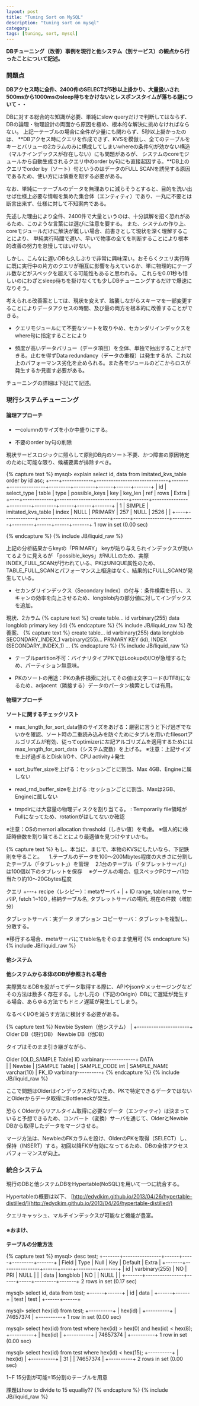 ```yaml
---
layout: post
title: "Tuning Sort on MySQL"
description: "tuning sort on mysql"
category: 
tags: [tuning, sort, mysql]
---
```


**DBチューニング（改善）事例を現行と他システム（別サービス）の観点から行ったことについて記述。**

### 問題点
**DBアクセス時に全件、2400件のSELECTが5秒以上掛かり、大量扱いされ500msから1000msのsleep待ちをかけないとレスポンスタイムが落ちる謎について・・**

DBに対する総合的な知識が必要、単純にslow queryだけで判断してはならず、DBの論理・物理設計の両面から原因を極め、根本的な解決に挑めなければならない。
上記一テーブルの場合に全件が少量にも関わらず、5秒以上掛かったのは、
**DBアクセス時にクエリを作成できず、KVSを模倣し、全てのテーブルをキーとバリューの2カラムのみに構成してしまいwhereの条件句が効かない構造（マルチインデックスが存在しない）にも問題があるが、
システムのcoreモジュールから自動生成されるクエリ中のorder by句にも直接起因する。**DB上のクエリでorder by（ソート）句というのはデータのFULL SCANを誘発する原因であるため、使い方には慎重を期する必要がある。

なお、単純に一テーブルのデータを無理ありに減らそうとすると、目的を洗い出せば仕様上必要な情報を集めた集合体（エンティティ）であり、一丸に不要とは断言出来ず、仕様に対して不知案内である。

先述した理由により全件、2400件で大量というのは、十分誤解を招く恐れがあるため、このような言葉には選びに注意を要する。
また、システムの作り上、coreモジュールだけに解決が難しい場合、前書きとして現状を深く理解することにより、
単純実行時間で遅い、早いで物事の全てを判断することにより根本的改善の努力を怠慢してはいけない。

しかし、こんなに遅いDBも久しぶりで非常に興味深い。おそらくクエリ実行時に既に実行中の片方のクエリが相互に影響を与えているか、単に物理的にテーブル数などがスペックを超えてる可能性もあると思われる。
これらを0.01秒も惜しいのにわざとsleep待ちを掛けなくても少しDBチューニングするだけで爆速になりそう。

考えられる改善案としては、現状を変えず、踏襲しながらスキーマを一部変更することによりデータアクセスの時間、及び量の両方を根本的に改善することができる。

* クエリモジュールにて不要なソートを取りやめ、セカンダリインデックスをwhere句に指定することにより

* 頻度が高いデータバリュー（データ項目）を全体、単独で抽出することができる。止むを得ずData redundancy（データの重複）は発生するが、これ以上のパフォーマンス劣化を止められる。また各モジュールのどこからロスが発生するか見直す必要がある。

チューニングの詳細は下記にて記述。

### 現行システムチューニング
#### **論理アプローチ**
* 一columnのサイズを小か中盛りにする。

* 不要のorder by句の削除

現状サービスロジックに照らして原則DB内のソート不要、かつ障害の原因特定のために可能な限り、候補要素が排除すべき。

{% capture text %} 
mysql> explain select id, data from imitated_kvs_table order by id asc;
+----+-------------+------------------------------+-------+---------------+---------+---------+------+------+-------+
| id | select_type | table | type | possible_keys | key | key_len | ref | rows | Extra |
+----+-------------+------------------------------+-------+---------------+---------+---------+------+------+-------+
| 1 | SIMPLE | imitated_kvs_table | index | NULL | PRIMARY | 257 | NULL | 2526 | |
+----+-------------+------------------------------+-------+---------------+---------+---------+------+------+-------+
1 row in set (0.00 sec)

{% endcapture %}
{% include JB/liquid_raw %}

上記の分析結果からkeyの「PRIMARY」 keyが貼り与えられインデックスが効いてるように見えるが
「possible_keys」がNULLのため、実際INDEX_FULL_SCANが行われている、PKはUNIQUE属性のため、TABLE_FULL_SCANとパフォーマンス上相違はなく、結果的にFULL_SCANが発生している。

* セカンダリインデックス（Secondary Index）の付与：条件検索を行い、スキャンの効率を向上させるため、longblob内の部分値に対してインデックスを追加。

現状、2カラム
{% capture text %} 
create table...
id varbinary(255)
data longblob
primary key (id)
{% endcapture %}
{% include JB/liquid_raw %}
改善案、
{% capture text %} 
create table...
id varbinary(255)
data longblob
SECONDARY_INDEX_1 varbinary(255)...
PRIMARY KEY (id),
INDEX (SECONDARY_INDEX_1)
...
{% endcapture %}
{% include JB/liquid_raw %}

* テーブルpartition不可：バイナリタイプPKではLookupのI/Oが急増するため、パーティション無意味。

* PKのソートの用途：PKの条件検索に対してその値は文字コード(UTF8)になるため、adjacent（隣接する）データのパータン検索としては有用。

#### 物理アプローチ
**ソートに関するチェックリスト**

* max_length_for_sort_data値のサイズをあげる：厳密に言うと下げ過ぎでないかを確認、ソート時の二重読み込みを防ぐためにタプルを用いたfilesortアルゴリズムが有効、従ってoptimizerに左記アルゴリズムを適用するためにはmax_length_for_sort_data（システム変数）を上げる。
※注意：上記サイズを上げ過ぎるとDisk I/O↑、CPU activity↓発生

* sort_buffer_sizeを上げる：セッションごとに割当、Max 4GB、Engineに属しない

* read_rnd_buffer_sizeを上げる :セッションごとに割当、Maxは2GB、Engineに属しない

* tmpdirには大容量の物理ディスクを割り当てる。 : Temporarily file領域がFullになってため、rotationがはしてないか確認


※注意：OSのmemori allocation threshold（しきい値）を考慮。
※個人的に検証時倍数を割り当てることにより最適値を見つけやすいかも。


{% capture text %}
もし、本当に、まじで、本物のKVSにしたいなら、下記鉄則を守ること。
　1.テーブルのデータを100～200Mbytes程度の大きさに分割したテーブル（「タブレット」）を管理
　2.1台のテーブル（「タブレットサーバ」）は100個以下のタブレットを保存
　※グーグルの場合、低スペックPCサーバ1台当たり約10～20Gbytes程度

クエリ +---+ recipe（レシピー）：metaサーバ
+
|
+
ID range, tablename, サーバIP, fetch
1~100 , 格納テーブル名, タブレットサーバの場所, 現在の件数（増加分）

タブレットサーバ：実データ
オプション
コピーサーバ：タブレットを複製し、分散する。

※移行する場合、metaサーバにてtable名をそのまま使用可
{% endcapture %}
{% include JB/liquid_raw %}


#### 他システム
**他システムから本体のDBが参照される場合**

実際異なるDBを股がってデータ取得する際に、APIやjsonやメッセージングなどその方法は数多く存在する。しかし元の（下記のOrigin）DBにて遅延が発生する場合、あらゆる方法でもドミノ遅延が発生してしまう。

なるべくI/Oを減らす方法に検討する必要がある。

{% capture text %}
Newbie System（他システム）
|
+----------------------+
Older DB（現行DB） Newbie DB（他DB）


タイプはそのまま引き継ぎながら、

Older
[OLD_SAMPLE Table]
ID varbinary-------------+
DATA　　　　　　　    　 　 |
                         |
Newbie                   |
[SAMPLE Table]           |
SAMPLE_CODE int          |
SAMPLE_NAME varchar(10)  |
FK_ID varbinary----------+
{% endcapture %}
{% include JB/liquid_raw %}

ここで問題はOlderはインデックスがないため、PKで特定できるデータではないとOlderからデータ取得にBottleneckが発生。

恐らくOlderからリアルタイム取得に必要なデータ（エンティティ）は決まっていると予想できるため、コンバート（変換）サーバを通じて、OlderとNewbie DBから取得したデータをマージさせる。

マージ方法は、NewbieのFKカラムを設け、OlderのPKを取得（SELECT）し、保持（INSERT）する。初回以降FKが有効になってるため、DBの全体アクセスパフォーマンスが向上。


### 統合システム
現行のDBと他システムDBをHypertable(NoSQL)を用いて一つに統合する。

Hypertableの概要は以下、
[http://edydkim.github.io/2013/04/26/hypertable-distilled/](http://edydkim.github.io/2013/04/26/hypertable-distilled/)

クエリキャッシュ、マルチインデックスが可能など機能が豊富。


#### ※おまけ、
**テーブルの分散方法**

{% capture text %}
mysql> desc test;
+-------+----------------+------+-----+---------+-------+
| Field | Type | Null | Key | Default | Extra |
+-------+----------------+------+-----+---------+-------+
| id | varbinary(255) | NO | PRI | NULL | |
| data | longblob | NO | | NULL | |
+-------+----------------+------+-----+---------+-------+
2 rows in set (0.17 sec)

mysql> select id, data from test;
+------+------+
| id | data |
+------+------+
| test | test |
+------+------+

mysql> select hex(id) from test;
+----------+
| hex(id) |
+----------+
| 74657374 |
+----------+
1 row in set (0.00 sec)

mysql> select hex(id) from test where hex(id) > hex(0) and hex(id) < hex(8);
+----------+
| hex(id) |
+----------+
| 74657374 |
+----------+
1 row in set (0.00 sec)

mysql> select hex(id) from test where hex(id) < hex(15);
+----------+
| hex(id) |
+----------+
| 31 |
| 74657374 |
+----------+
2 rows in set (0.00 sec)

1~F 15分割が可能=15分割のテーブルを用意

課題はhow to divide to 15 equalliy??
{% endcapture %}
{% include JB/liquid_raw %}

